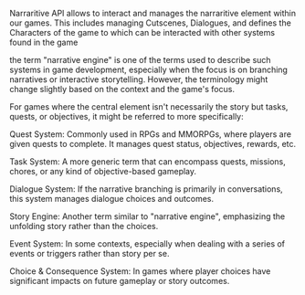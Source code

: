 Narraritive API allows to interact and manages the narraritive element within our games. This includes managing Cutscenes, Dialogues, and defines the Characters of the game to which can be interacted with other systems found in the game

the term "narrative engine" is one of the terms used to describe such systems in game development, especially when the focus is on branching narratives or interactive storytelling. However, the terminology might change slightly based on the context and the game's focus.

For games where the central element isn't necessarily the story but tasks, quests, or objectives, it might be referred to more specifically:

Quest System: Commonly used in RPGs and MMORPGs, where players are given quests to complete. It manages quest status, objectives, rewards, etc.

Task System: A more generic term that can encompass quests, missions, chores, or any kind of objective-based gameplay.

Dialogue System: If the narrative branching is primarily in conversations, this system manages dialogue choices and outcomes.

Story Engine: Another term similar to "narrative engine", emphasizing the unfolding story rather than the choices.

Event System: In some contexts, especially when dealing with a series of events or triggers rather than story per se.

Choice & Consequence System: In games where player choices have significant impacts on future gameplay or story outcomes.
